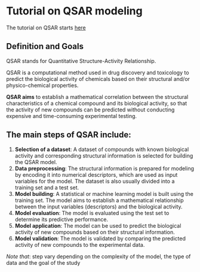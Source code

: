 # Tutorial on QSAR modeling

The tutorial on QSAR starts [here](http://localhost:8889/notebooks/github/skillbox/QSAR/QSAR.ipynb)

## Definition and Goals

QSAR stands for Quantitative Structure-Activity Relationship.

QSAR is a computational method used in drug discovery and toxicology to predict the biological activity of 
chemicals based on their structural and/or physico-chemical properties.

**QSAR aims** to establish a mathematical correlation between the structural characteristics of a chemical compound 
and its biological activity, so that the activity of new compounds can be predicted without conducting expensive 
and time-consuming experimental testing.

## The main steps of QSAR include:

1. **Selection of a dataset**: A dataset of compounds with known biological activity and corresponding structural information is selected for building the QSAR model.
2. **Data preprocessing**: The structural information is prepared for modeling by encoding it into numerical descriptors, which are used as input variables for the model. The dataset is also usually divided into a training set and a test set.
3. **Model building**: A statistical or machine learning model is built using the training set. The model aims to establish a mathematical relationship between the input variables (descriptors) and the biological activity.
4. **Model evaluation**: The model is evaluated using the test set to determine its predictive performance.
5. **Model application**: The model can be used to predict the biological activity of new compounds based on their structural information.
6. **Model validation**: The model is validated by comparing the predicted activity of new compounds to the experimental data.

*Note that*: step vary depending on the complexity of the model, the type of data and the goal of the study
